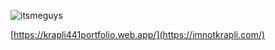 
![itsmeguys](https://github.com/krapli441/krapli441/assets/108733795/9010556a-4c13-4238-818c-f39bc6898768)

[https://krapli441portfolio.web.app/](https://imnotkrapli.com/)

<!--
**krapli441/krapli441** is a ✨ _special_ ✨ repository because its `README.md` (this file) appears on your GitHub profile.

Here are some ideas to get you started:

- 🔭 I’m currently working on ...
- 🌱 I’m currently learning ...
- 👯 I’m looking to collaborate on ...
- 🤔 I’m looking for help with ...
- 💬 Ask me about ...
- 📫 How to reach me: ...
- 😄 Pronouns: ...
- ⚡ Fun fact: ...
-->
